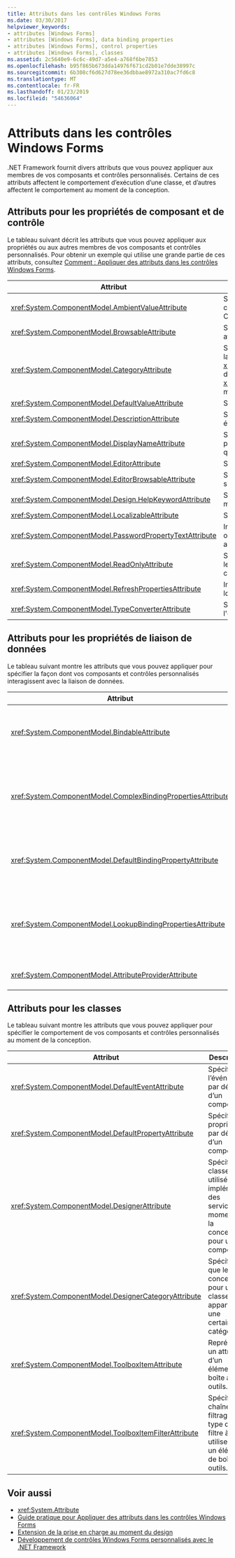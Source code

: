 ```yaml
---
title: Attributs dans les contrôles Windows Forms
ms.date: 03/30/2017
helpviewer_keywords:
- attributes [Windows Forms]
- attributes [Windows Forms], data binding properties
- attributes [Windows Forms], control properties
- attributes [Windows Forms], classes
ms.assetid: 2c5640e9-6c6c-49d7-a5e4-a768f6be7853
ms.openlocfilehash: b95f865b673dda14976f671cd2b01e7dde38997c
ms.sourcegitcommit: 6b308cf6d627d78ee36dbbae8972a310ac7fd6c8
ms.translationtype: MT
ms.contentlocale: fr-FR
ms.lasthandoff: 01/23/2019
ms.locfileid: "54636064"
---
```

# <a name="attributes-in-windows-forms-controls"></a>Attributs dans les contrôles Windows Forms
.NET Framework fournit divers attributs que vous pouvez appliquer aux membres de vos composants et contrôles personnalisés. Certains de ces attributs affectent le comportement d’exécution d’une classe, et d’autres affectent le comportement au moment de la conception.  
  
## <a name="attributes-for-control-and-component-properties"></a>Attributs pour les propriétés de composant et de contrôle  
 Le tableau suivant décrit les attributs que vous pouvez appliquer aux propriétés ou aux autres membres de vos composants et contrôles personnalisés. Pour obtenir un exemple qui utilise une grande partie de ces attributs, consultez [Comment : Appliquer des attributs dans les contrôles Windows Forms](../../../../docs/framework/winforms/controls/how-to-apply-attributes-in-windows-forms-controls.md).  
  
|Attribut|Description|  
|---------------|-----------------|  
|<xref:System.ComponentModel.AmbientValueAttribute>|Spécifie la valeur à passer à une propriété pour que celle-ci obtienne sa valeur à partir d’une autre source. On appelle cela *l’ambiance*.|  
|<xref:System.ComponentModel.BrowsableAttribute>|Spécifie si une propriété ou un événement doit être affiché dans une fenêtre **Propriétés**.|  
|<xref:System.ComponentModel.CategoryAttribute>|Spécifie le nom de la catégorie dans laquelle grouper la propriété ou l’événement lorsque affichés dans un <xref:System.Windows.Forms.PropertyGrid> contrôle défini sur <xref:System.Windows.Forms.PropertySort.Categorized> mode.|  
|<xref:System.ComponentModel.DefaultValueAttribute>|Spécifie la valeur par défaut d'une propriété.|  
|<xref:System.ComponentModel.DescriptionAttribute>|Spécifie une description pour une propriété ou un événement.|  
|<xref:System.ComponentModel.DisplayNameAttribute>|Spécifie le nom d’affichage complet pour une propriété, un événement, ou une méthode `public void` qui n’accepte aucun argument.|  
|<xref:System.ComponentModel.EditorAttribute>|Spécifie l’éditeur à utiliser pour modifier une propriété.|  
|<xref:System.ComponentModel.EditorBrowsableAttribute>|Spécifie qu'une propriété ou une méthode peut s'afficher dans un éditeur.|  
|<xref:System.ComponentModel.Design.HelpKeywordAttribute>|Spécifie le mot-clé de contexte pour une classe ou un membre.|  
|<xref:System.ComponentModel.LocalizableAttribute>|Spécifie si une propriété doit être localisée.|  
|<xref:System.ComponentModel.PasswordPropertyTextAttribute>|Indique que la représentation sous forme de texte d’un objet est masquée par des caractères tels que des astérisques.|  
|<xref:System.ComponentModel.ReadOnlyAttribute>|Spécifie si la propriété de cet attribut est liée est en lecture seule ou lecture/écriture au moment de la conception.|  
|<xref:System.ComponentModel.RefreshPropertiesAttribute>|Indique que la grille de propriétés doit s’actualiser lorsque la valeur de propriété associée change.|  
|<xref:System.ComponentModel.TypeConverterAttribute>|Spécifie le type à utiliser comme convertisseur de l'objet auquel cet attribut est lié.|  
  
## <a name="attributes-for-data-binding-properties"></a>Attributs pour les propriétés de liaison de données  
 Le tableau suivant montre les attributs que vous pouvez appliquer pour spécifier la façon dont vos composants et contrôles personnalisés interagissent avec la liaison de données.  
  
|Attribut|Description|  
|---------------|-----------------|  
|<xref:System.ComponentModel.BindableAttribute>|Spécifie si une propriété est généralement utilisée pour la liaison.|  
|<xref:System.ComponentModel.ComplexBindingPropertiesAttribute>|Spécifie la source de données et les propriétés de membre de données pour un composant.|  
|<xref:System.ComponentModel.DefaultBindingPropertyAttribute>|Spécifie la propriété de liaison par défaut pour un composant.|  
|<xref:System.ComponentModel.LookupBindingPropertiesAttribute>|Spécifie la source de données et les propriétés de membre de données pour un composant.|  
|<xref:System.ComponentModel.AttributeProviderAttribute>|Active la redirection d’attribut.|  
  
## <a name="attributes-for-classes"></a>Attributs pour les classes  
 Le tableau suivant montre les attributs que vous pouvez appliquer pour spécifier le comportement de vos composants et contrôles personnalisés au moment de la conception.  
  
|Attribut|Description|  
|---------------|-----------------|  
|<xref:System.ComponentModel.DefaultEventAttribute>|Spécifie l’événement par défaut d’un composant.|  
|<xref:System.ComponentModel.DefaultPropertyAttribute>|Spécifie la propriété par défaut d’un composant.|  
|<xref:System.ComponentModel.DesignerAttribute>|Spécifie la classe utilisée pour implémenter des services au moment de la conception pour un composant.|  
|<xref:System.ComponentModel.DesignerCategoryAttribute>|Spécifie que le concepteur pour une classe appartient à une certaine catégorie.|  
|<xref:System.ComponentModel.ToolboxItemAttribute>|Représente un attribut d’un élément de boîte à outils.|  
|<xref:System.ComponentModel.ToolboxItemFilterAttribute>|Spécifie la chaîne de filtrage et le type de filtre à utiliser pour un élément de boîte à outils.|  
  
## <a name="see-also"></a>Voir aussi
- <xref:System.Attribute>
- [Guide pratique pour Appliquer des attributs dans les contrôles Windows Forms](../../../../docs/framework/winforms/controls/how-to-apply-attributes-in-windows-forms-controls.md)
- [Extension de la prise en charge au moment du design](https://msdn.microsoft.com/library/d6ac8a6a-42fd-4bc8-bf33-b212811297e2)
- [Développement de contrôles Windows Forms personnalisés avec le .NET Framework](../../../../docs/framework/winforms/controls/developing-custom-windows-forms-controls.md)
